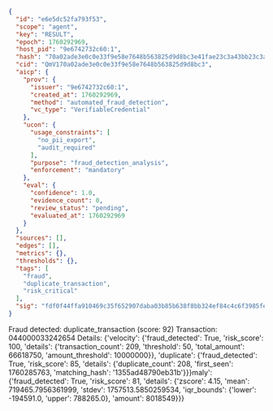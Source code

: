 ```json
{
  "id": "e6e5dc52fa793f53",
  "scope": "agent",
  "key": "RESULT",
  "epoch": 1760292969,
  "host_pid": "9e6742732c60:1",
  "hash": "70a02ade3e0c0e33f9e58e7648b563825d9d8bc3e41fae23c3a43bb23c3aaef9",
  "cid": "QmV170a02ade3e0c0e33f9e58e7648b563825d9d8bc3",
  "aicp": {
    "prov": {
      "issuer": "9e6742732c60:1",
      "created_at": 1760292969,
      "method": "automated_fraud_detection",
      "vc_type": "VerifiableCredential"
    },
    "ucon": {
      "usage_constraints": [
        "no_pii_export",
        "audit_required"
      ],
      "purpose": "fraud_detection_analysis",
      "enforcement": "mandatory"
    },
    "eval": {
      "confidence": 1.0,
      "evidence_count": 0,
      "review_status": "pending",
      "evaluated_at": 1760292969
    }
  },
  "sources": [],
  "edges": [],
  "metrics": {},
  "thresholds": {},
  "tags": [
    "fraud",
    "duplicate_transaction",
    "risk_critical"
  ],
  "sig": "fdf0f44ffa910469c35f652907daba03b85b638f8bb324ef84c4c6f3985fe9c3"
}
```

Fraud detected: duplicate_transaction (score: 92)
Transaction: 044000033242654
Details: {'velocity': {'fraud_detected': True, 'risk_score': 100, 'details': {'transaction_count': 209, 'threshold': 50, 'total_amount': 66618750, 'amount_threshold': 10000000}}, 'duplicate': {'fraud_detected': True, 'risk_score': 85, 'details': {'duplicate_count': 208, 'first_seen': 1760285763, 'matching_hash': '1355ad48790eb31b'}}}maly': {'fraud_detected': True, 'risk_score': 81, 'details': {'zscore': 4.15, 'mean': 719465.7956361999, 'stdev': 1757513.5850259534, 'iqr_bounds': {'lower': -194591.0, 'upper': 788265.0}, 'amount': 8018549}}}